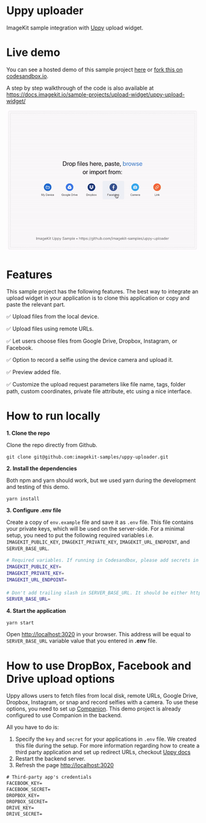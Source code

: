 # Uppy uploader
ImageKit sample integration with [Uppy](https://github.com/transloadit/uppy) upload widget.

# Live demo
You can see a hosted demo of this sample project [here](https://066dn.sse.codesandbox.io) or [fork this on codesandbox.io](https://codesandbox.io/s/github/imagekit-samples/uppy-uploader).

A step by step walkthrough of the code is also available at https://docs.imagekit.io/sample-projects/upload-widget/uppy-upload-widget/

<img src="/assets/imagekit-uppy-demo.gif">

# Features
This sample project has the following features. The best way to integrate an upload widget in your application is to clone this application or copy and paste the relevant part.

✅ Upload files from the local device.

✅ Upload files using remote URLs.

✅ Let users choose files from Google Drive, Dropbox, Instagram, or Facebook.

✅ Option to record a selfie using the device camera and upload it.

✅ Preview added file.

✅ Customize the upload request parameters like file name, tags, folder path, custom coordinates, private file attribute, etc using a nice interface. 

# How to run locally

**1. Clone the repo**

Clone the repo directly from Github.
```
git clone git@github.com:imagekit-samples/uppy-uploader.git
```

**2. Install the dependencies**

Both npm and yarn should work, but we used yarn during the development and testing of this demo.

```
yarn install
```

**3. Configure .env file**

Create a copy of `env.example` file and save it as `.env` file. This file contains your private keys, which will be used on the server-side. For a minimal setup, you need to put the following required variables i.e. `IMAGEKIT_PUBLIC_KEY`, `IMAGEKIT_PRIVATE_KEY`, `IMAGEKIT_URL_ENDPOINT`, and `SERVER_BASE_URL`.

```bash
# Required variables. If running in Codesandbox, please add secrets in your fork
IMAGEKIT_PUBLIC_KEY=
IMAGEKIT_PRIVATE_KEY=
IMAGEKIT_URL_ENDPOINT=

# Don't add trailing slash in SERVER_BASE_URL. It should be either http://localhost:3020 or your Codesandbox URL
SERVER_BASE_URL=
```

**4. Start the application**

```
yarn start
```

Open [http://localhost:3020](http://localhost:3020) in your browser. This address will be equal to `SERVER_BASE_URL` variable value that you entered in **.env** file.


# How to use DropBox, Facebook and Drive upload options
Uppy allows users to fetch files from local disk, remote URLs, Google Drive, Dropbox, Instagram, or snap and record selfies with a camera. To use these options, you need to set up [Companion](https://uppy.io/docs/companion/). This demo project is already configured to use Companion in the backend. 

All you have to do is:
1. Specify the `key` and `secret` for your applications in `.env` file. We created this file during the setup. For more information regarding how to create a third party application and set up redirect URLs, checkout [Uppy docs](https://uppy.io/docs/dropbox/)
2. Restart the backend server.
3. Refresh the page [http://localhost:3020](http://localhost:3020)

```
# Third-party app's credentials
FACEBOOK_KEY=
FACEBOOK_SECRET=
DROPBOX_KEY=
DROPBOX_SECRET=
DRIVE_KEY=
DRIVE_SECRET=
```